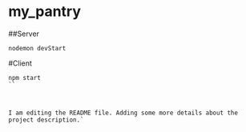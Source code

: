 # my_pantry

##Server 
```
nodemon devStart
```
#Client 
```
npm start
``



I am editing the README file. Adding some more details about the project description.`
